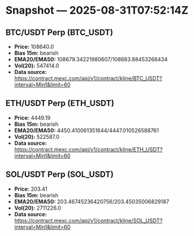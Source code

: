 # Snapshot — 2025-08-31T07:52:14Z

## BTC/USDT Perp (BTC_USDT)
- **Price:** 108640.0
- **Bias 15m:** bearish
- **EMA20/EMA50:** 108679.34221980607/108683.88453268434
- **Vol(20):** 547414.0
- **Data source:** https://contract.mexc.com/api/v1/contract/kline/BTC_USDT?interval=Min1&limit=60

## ETH/USDT Perp (ETH_USDT)
- **Price:** 4449.19
- **Bias 15m:** bearish
- **EMA20/EMA50:** 4450.410061351644/4447.010526588761
- **Vol(20):** 522587.0
- **Data source:** https://contract.mexc.com/api/v1/contract/kline/ETH_USDT?interval=Min1&limit=60

## SOL/USDT Perp (SOL_USDT)
- **Price:** 203.41
- **Bias 15m:** bearish
- **EMA20/EMA50:** 203.46745236420756/203.45035006829187
- **Vol(20):** 2711226.0
- **Data source:** https://contract.mexc.com/api/v1/contract/kline/SOL_USDT?interval=Min1&limit=60
